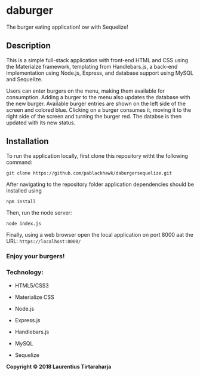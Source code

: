 # daburger

The burger eating application! ow with Sequelize!

## Description

This is a simple full-stack application with front-end HTML and CSS using the Materialze framework, templating from Handlebars.js, a back-end implementation using Node.js, Express, and database support using MySQL and Sequelize.

Users can enter burgers on the menu, making them available for consumption. Adding a burger to the menu also updates the database with the new burger. Available burger entries are shown on the left side of the screen and colored blue. Clicking on a burger consumes it, moving it to the right side of the screen and turning the burger red. The databse is then updated with its new status.

## Installation

To run the application locally, first clone this repository witht the following command:

```node
git clone https://github.com/pablackhawk/daburgersequelize.git
```

After navigating to the repository folder application dependencies should be installed using

```node
npm install
```

Then, run the node server:

```node
node index.js
```

Finally, using a web browser open the local application on port 8000 aat the URL: `https://localhost:8000/`

### Enjoy your burgers!

### Technology:

* HTML5/CSS3

* Materialize CSS

* Node.js

* Express.js

* Handlebars.js

* MySQL

* Sequelize

**Copyright &copy; 2018 Laurentius Tirtaraharja**
